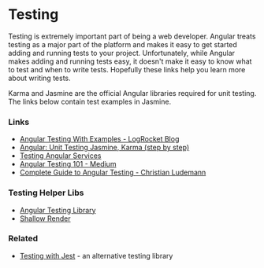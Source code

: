 # Testing

Testing is extremely important part of being a web developer. Angular treats testing as a major part of the platform and
makes it easy to get started adding and running tests to your project.
Unfortunately, while Angular makes adding and running tests easy, it doesn't make it easy to know
what to test and when to write tests. Hopefully these links help you learn more about writing tests.

Karma and Jasmine are the official Angular libraries required for unit testing. The links below contain test examples in Jasmine.

### Links

- [Angular Testing With Examples - LogRocket Blog](https://blog.logrocket.com/angular-unit-testing-tutorial-examples/)
- [Angular: Unit Testing Jasmine, Karma (step by step)](https://medium.com/swlh/angular-unit-testing-jasmine-karma-step-by-step-e3376d110ab4)
- [Testing Angular Services](https://www.testim.io/blog/testing-angular-services/)
- [Angular Testing 101 - Medium](https://dev.to/mustapha/angular-unit-testing-101-with-examples-6mc)
- [Complete Guide to Angular Testing - Christian Ludemann](https://christianlydemann.com/complete-guide-to-angular-testing/)

### Testing Helper Libs

- [Angular Testing Library](https://testing-library.com/docs/angular-testing-library/intro/)
- [Shallow Render](https://www.npmjs.com/package/shallow-render)

### Related

- [Testing with Jest](jest.md) - an alternative testing library
